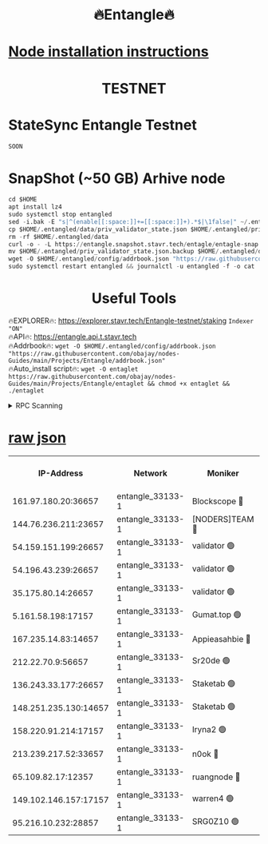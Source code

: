 <h1 align="center"> 🔥Entangle🔥</h1>

[Node installation instructions](https://github.com/obajay/nodes-Guides/tree/main/Projects/Entangle)
=

<h1 align="center"> TESTNET</h1>

# StateSync Entangle Testnet
```python
SOON
```
# SnapShot (~50 GB) Arhive node
```python
cd $HOME
apt install lz4
sudo systemctl stop entangled
sed -i.bak -E "s|^(enable[[:space:]]+=[[:space:]]+).*$|\1false|" ~/.entangled/config/config.toml
cp $HOME/.entangled/data/priv_validator_state.json $HOME/.entangled/priv_validator_state.json.backup
rm -rf $HOME/.entangled/data
curl -o - -L https://entangle.snapshot.stavr.tech/entagle/entagle-snap.tar.lz4 | lz4 -c -d - | tar -x -C $HOME/.entangled --strip-components 2
mv $HOME/.entangled/priv_validator_state.json.backup $HOME/.entangled/data/priv_validator_state.json
wget -O $HOME/.entangled/config/addrbook.json "https://raw.githubusercontent.com/obajay/nodes-Guides/main/Projects/Entangle/addrbook.json"
sudo systemctl restart entangled && journalctl -u entangled -f -o cat
```
 <h1 align="center"> Useful Tools</h1>
 
🔥EXPLORER🔥: https://explorer.stavr.tech/Entangle-testnet/staking        `Indexer "ON"` \
🔥API🔥:      https://entangle.api.t.stavr.tech \
🔥Addrbook🔥: ```wget -O $HOME/.entangled/config/addrbook.json "https://raw.githubusercontent.com/obajay/nodes-Guides/main/Projects/Entangle/addrbook.json"``` \
🔥Auto_install script🔥:  `wget -O entaglet https://raw.githubusercontent.com/obajay/nodes-Guides/main/Projects/Entangle/entaglet && chmod +x entaglet && ./entaglet`


<details>
<summary>RPC Scanning</summary>

<h2 align="center"> We scan nodes in real time every 4 hours. And we provide the final result of RPC endpoints.
We cannot influence the operation of these nodes in any way. </h2>


```python
If Voting Power is higher than 0 --> then the Node is a validator of the network and may be subject to attack and be a potential threat to the chain.
```
```python
We marked such validators with a red symbol
```

</details>

[raw json](https://rpc-check.entangt.stavr.tech/entangt/rpc-entangt-result.json)
=


<table><tr><th>IP-Address</th><th>Network</th><th>Moniker</th><th>Latest Block Height</th><th>Earliest Block Height</th><th>Catching Up</th><th>Voting Power</th><th>Scan Time</th></tr><tr><td>161.97.180.20:36657</td><td>entangle_33133-1</td><td>Blockscope 🔴</td><td>854189</td><td>1</td><td>False</td><td>91742435553176</td><td>2023-11-30T08:12:08.208535193UTC</td></tr><tr><td>144.76.236.211:23657</td><td>entangle_33133-1</td><td>[NODERS]TEAM 🔴</td><td>854192</td><td>1</td><td>False</td><td>47049700500000000</td><td>2023-11-30T08:12:19.574422978UTC</td></tr><tr><td>54.159.151.199:26657</td><td>entangle_33133-1</td><td>validator 🟢</td><td>854193</td><td>1</td><td>False</td><td>0</td><td>2023-11-30T08:12:26.990501824UTC</td></tr><tr><td>54.196.43.239:26657</td><td>entangle_33133-1</td><td>validator 🟢</td><td>854193</td><td>1</td><td>False</td><td>0</td><td>2023-11-30T08:12:27.664059510UTC</td></tr><tr><td>35.175.80.14:26657</td><td>entangle_33133-1</td><td>validator 🟢</td><td>854194</td><td>1</td><td>False</td><td>0</td><td>2023-11-30T08:12:30.940624893UTC</td></tr><tr><td>5.161.58.198:17157</td><td>entangle_33133-1</td><td>Gumat.top 🟢</td><td>854194</td><td>522001</td><td>False</td><td>0</td><td>2023-11-30T08:12:31.568866075UTC</td></tr><tr><td>167.235.14.83:14657</td><td>entangle_33133-1</td><td>Appieasahbie 🔴</td><td>854194</td><td>531401</td><td>False</td><td>44568809900999996</td><td>2023-11-30T08:12:30.313131955UTC</td></tr><tr><td>212.22.70.9:56657</td><td>entangle_33133-1</td><td>Sr20de 🟢</td><td>854189</td><td>620601</td><td>False</td><td>0</td><td>2023-11-30T08:12:07.568369360UTC</td></tr><tr><td>136.243.33.177:26657</td><td>entangle_33133-1</td><td>Staketab 🟢</td><td>854193</td><td>660001</td><td>False</td><td>0</td><td>2023-11-30T08:12:21.908058534UTC</td></tr><tr><td>148.251.235.130:14657</td><td>entangle_33133-1</td><td>Staketab 🟢</td><td>854189</td><td>660801</td><td>False</td><td>0</td><td>2023-11-30T08:12:07.880887870UTC</td></tr><tr><td>158.220.91.214:17157</td><td>entangle_33133-1</td><td>Iryna2 🟢</td><td>854193</td><td>704001</td><td>False</td><td>0</td><td>2023-11-30T08:12:28.048071788UTC</td></tr><tr><td>213.239.217.52:33657</td><td>entangle_33133-1</td><td>n0ok 🔴</td><td>854193</td><td>754193</td><td>False</td><td>46574292273662988</td><td>2023-11-30T08:12:26.345200560UTC</td></tr><tr><td>65.109.82.17:12357</td><td>entangle_33133-1</td><td>ruangnode 🔴</td><td>854189</td><td>806001</td><td>False</td><td>114571482790726</td><td>2023-11-30T08:12:08.581531940UTC</td></tr><tr><td>149.102.146.157:17157</td><td>entangle_33133-1</td><td>warren4 🟢</td><td>854192</td><td>822001</td><td>False</td><td>0</td><td>2023-11-30T08:12:19.263841206UTC</td></tr><tr><td>95.216.10.232:28857</td><td>entangle_33133-1</td><td>SRG0Z10 🟢</td><td>854189</td><td>842001</td><td>False</td><td>0</td><td>2023-11-30T08:12:07.111344259UTC</td></tr></table>
